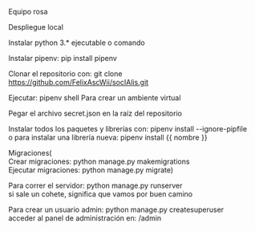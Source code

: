 Equipo rosa

Despliegue local

Instalar python 3.* ejecutable o comando

Instalar pipenv: pip install pipenv

Clonar el repositorio con: git clone https://github.com/FelixAscWii/socIAlis.git

Ejecutar: pipenv shell Para crear un ambiente virtual 

Pegar el archivo secret.json en la raíz del repositorio

Instalar todos los paquetes y librerías con: pipenv install --ignore-pipfile    
o para instalar una librería nueva: pipenv install {{ nombre }}

Migraciones(    
Crear migraciones: python manage.py makemigrations    
Ejecutar migraciones: python manage.py migrate)

Para correr el servidor: python manage.py runserver    
si sale un cohete, significa que vamos por buen camino

Para crear un usuario admin: python manage.py createsuperuser    
acceder al panel de administración en: /admin

